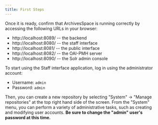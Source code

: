 ```yaml
---
title: First Steps
---
```


Once it is ready, confirm that ArchivesSpace is running correctly by accessing the following URLs in your browser:

- http://localhost:8089/ -- the backend
- http://localhost:8080/ -- the staff interface
- http://localhost:8081/ -- the public interface
- http://localhost:8082/ -- the OAI-PMH server
- http://localhost:8090/ -- the Solr admin console

To start using the Staff interface application, log in using the administrator account:

- Username: `admin`
- Password: `admin`

Then, you can create a new repository by selecting "System" -> "Manage repositories" at the top right hand side of the screen. From the "System" menu, you can perform a variety of administrative tasks,
such as creating and modifying user accounts. **Be sure to change the "admin" user's password at this time.**
